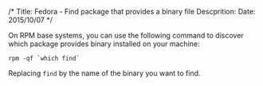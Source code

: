 /*
Title: Fedora - Find package that provides a binary file
Descprition: 
Date: 2015/10/07
*/

On RPM base systems, you can use the following command to discover which package
provides binary installed on your machine:

    rpm -qf `which find`

Replacing `find` by the name of the binary you want to find.
